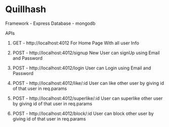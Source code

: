 # Quillhash


Framework - Express
Database  - mongodb


APIs


1. GET - http://localhost:4012
    For Home Page With all user Info

2. POST - http://localhost:4012/signup
    New User can signUp using Email and Password 


3. POST - http://localhost:4012/login
    User can Login using Email and Password

4. POST - http://localhost:4012/like/:id
    User can like other user by giving id of that user in req.params

5. POST - http://localhost:4012/superlike/:id
    User can superlike other user by giving id of that user in req.params

6. POST - http://localhost:4012/block/:id
    User can block other user by giving id of that user in req.params

